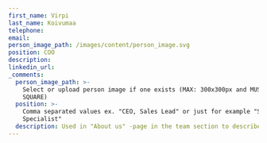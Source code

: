 ```yaml
---
first_name: Virpi
last_name: Koivumaa
telephone:
email:
person_image_path: /images/content/person_image.svg
position: COO
description:
linkedin_url:
_comments:
  person_image_path: >-
    Select or upload person image if one exists (MAX: 300x300px and MUST BE
    SQUARE)
  position: >-
    Comma separated values ex. "CEO, Sales Lead" or just for example "Software
    Specialist"
  description: Used in "About us" -page in the team section to describe the employee.
---
```


